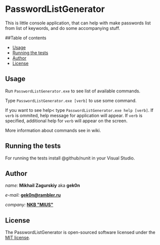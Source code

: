 # PasswordListGenerator
This is little console application, that can help with make passwords list from list of keywords, and do some accompanying stuff.

##Table of contents
* [Usage](#usage)
* [Running the tests](#running-the-tests)
* [Author](#author)
* [License](#license)

## <a name="usage"></a>Usage
Run `PasswordListGenerator.exe` to see list of available commands.

Type `PasswordListGenerator.exe [verb]` to use some command.

If you want to see help< type `PasswordListGenerator.exe help [verb]`. If `verb` is ommited, help message for application will appear. If `verb` is specified, additional help for `verb` will appear on the screen.

More information about commands see in wiki.

## <a name="running-the-tests"></a>Running the tests
For running the tests install @github/nunit in your Visual Studio.

## <a name="author"></a>Author
_name:_ **Mikhail Zagurskiy** aka **gek0n**

_e-mail:_ **gek0n@rambler.ru**

_company:_ **[NKB "MIUS"](http://mius.tti.sfedu.ru/ru/index.html)**

## <a name="license"></a>License
The PasswordListGenerator is open-sourced software licensed under the [MIT license](http://opensource.org/licenses/MIT).
